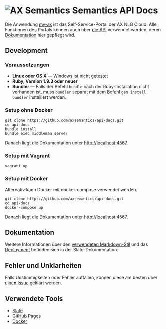 ![AX Semantics](https://github.com/axsemantics/api-docs/blob/master/source/images/logo.png) Semantics API Docs
========

Die Anwendung [my-ax](https://my.ax-semantics.com) ist das Self-Service-Portal der AX NLG Cloud. Alle Funktionen des Portals können auch über [die API](https://api.ax-semantics.com) verwendet werden, deren [Dokumentation](http://apidocs.ax-semantics.com) hier gepflegt wird.

Development
------------------------------

### Voraussetzungen
 - **Linux oder OS X** — Windows ist nicht getestet
 - **Ruby, Version 1.9.3 oder neuer**
 - **Bundler** — Falls der Befehl `bundle` nach der Ruby-Installation nicht vorhanden ist, muss `bundler` separat mit dem Befehl `gem install bundler` installiert werden.

### Setup ohne Docker

```shell
git clone https://github.com/axsemantics/api-docs.git
cd api-docs
bundle install
bundle exec middleman server
```

Danach liegt die Dokumentation unter <http://localhost:4567>.

### Setup mit Vagrant
```
vagrant up
```
### Setup mit Docker

Alternativ kann Docker mit docker-compose verwendet werden.

```shell
git clone https://github.com/axsemantics/api-docs.git
cd api-docs
docker-compose up
```
Danach liegt die Dokumentation unter <http://localhost:4567>.

Dokumentation
-------------

Weitere Informationen über den [verwendeten Markdown-Stil](https://github.com/tripit/slate/wiki/Markdown-Syntax) und das [Deployment](https://github.com/tripit/slate/wiki/Deploying-Slate) befinden sich in der Slate-Dokumentation.

Fehler und Unklarheiten
-----------------------

Falls Unstimmigkeiten oder Fehler auffallen, können diese am besten über [einen Issue](https://github.com/axsemantics/api-docs/issues) geklärt werden.

Verwendete Tools
--------------------
- [Slate](https://github.com/tripit/slate)
- [GitHub Pages](https://pages.github.com)
- [Docker](https://docker.com)

